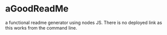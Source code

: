 # aGoodReadMe

a functional readme generator using nodes JS. 
There is no deployed link as this works from the command line.
